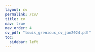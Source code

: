 ```yaml
---
layout: cv
permalink: /cv/
title: cv
nav: true
nav_order: 4
cv_pdf: "louis_grenioux_cv_jan2024.pdf"
toc:
  sidebar: left
---
```

